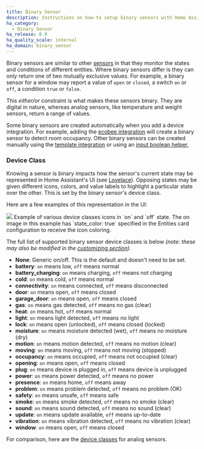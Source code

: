 ```yaml
---
title: Binary Sensor
description: Instructions on how-to setup binary sensors with Home Assistant.
ha_category:
  - Binary Sensor
ha_release: 0.9
ha_quality_scale: internal
ha_domain: binary_sensor
---
```


Binary sensors are similar to other [sensors](/integrations/sensor) in that they
monitor the states and conditions of different entities. Where binary sensors
differ is they can only return one of two mutually exclusive values.
For example, a binary sensor for a window may report a value
of `open` or `closed`, a switch `on` or `off`, a condition `true` or `false`.

This *either/or* constraint is what makes these sensors binary. They are digital
in nature, whereas analog sensors, like temperature and weight sensors,
return a range of values.

Some binary sensors are created automatically when you add a device integration.
For example, adding the [ecobee integration](/integrations/ecobee/) will create
a binary sensor to detect room occupancy. Other binary sensors can be created
manually using the [template integration](/integrations/template/)
or using an [input boolean helper](/integrations/input_boolean),

### Device Class

Knowing a sensor is binary impacts how the sensor's current state may be
represented in Home Assistant's UI (see [Lovelace](/lovelace/)). Opposing states
may be given different icons, colors, and value labels to highlight a particular
state over the other. This is set by the binary sensor's device class.

Here are a few examples of this representation in the UI:

<p class='img'>
<img src='/images/screenshots/binary_sensor_classes_icons.png' />
Example of various device classes icons in `on` and `off` state. The on image
in this example has `state_color: true` specified in the Entities card
configuration to receive the icon coloring.
</p>

The full list of supported binary sensor device classes is below
*(note: these may also be modified in the [customizing section](/docs/configuration/customizing-devices)).*

- **None**: Generic on/off. This is the default and doesn't need to be set.
- **battery**: `on` means low, `off` means normal
- **battery_charging**: `on` means charging, `off` means not charging
- **cold**: `on` means cold, `off` means normal
- **connectivity**: `on` means connected, `off` means disconnected
- **door**: `on` means open, `off` means closed
- **garage_door**: `on` means open, `off` means closed
- **gas**: `on` means gas detected, `off` means no gas (clear)
- **heat**: `on` means hot, `off` means normal
- **light**: `on` means light detected, `off` means no light
- **lock**: `on` means open (unlocked), `off` means closed (locked)
- **moisture**: `on` means moisture detected (wet), `off` means no moisture (dry)
- **motion**: `on` means motion detected, `off` means no motion (clear)
- **moving**: `on` means moving, `off` means not moving (stopped)
- **occupancy**: `on` means occupied, `off` means not occupied (clear)
- **opening**: `on` means open, `off` means closed
- **plug**: `on` means device is plugged in, `off` means device is unplugged
- **power**: `on` means power detected, `off` means no power
- **presence**: `on` means home, `off` means away
- **problem**: `on` means problem detected, `off` means no problem (OK)
- **safety**: `on` means unsafe, `off` means safe
- **smoke**: `on` means smoke detected, `off` means no smoke (clear)
- **sound**: `on` means sound detected, `off` means no sound (clear)
- **update**: `on` means update available, `off` means up-to-date
- **vibration**: `on` means vibration detected, `off` means no vibration (clear)
- **window**: `on` means open, `off` means closed

For comparison, here are the [device classes](https://www.home-assistant.io/integrations/sensor#device-class) for analog sensors.
